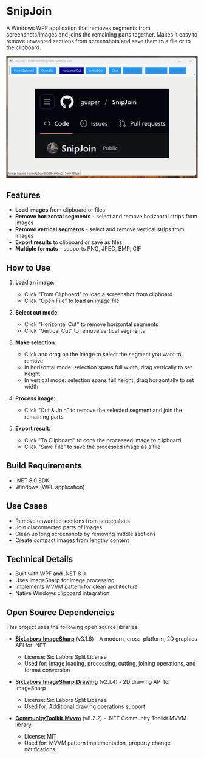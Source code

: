 # SnipJoin

A Windows WPF application that removes segments from screenshots/images and joins the remaining parts together. Makes it easy
to remove unwanted sections from screenshots and save them to a file or to the clipboard.

![SnipJoin Demo](snipjoin-0.1.gif)

## Features

- **Load images** from clipboard or files
- **Remove horizontal segments** - select and remove horizontal strips from images
- **Remove vertical segments** - select and remove vertical strips from images  
- **Export results** to clipboard or save as files
- **Multiple formats** - supports PNG, JPEG, BMP, GIF

## How to Use

1. **Load an image**:
   - Click "From Clipboard" to load a screenshot from clipboard
   - Click "Open File" to load an image file

2. **Select cut mode**:
   - Click "Horizontal Cut" to remove horizontal segments
   - Click "Vertical Cut" to remove vertical segments

3. **Make selection**:
   - Click and drag on the image to select the segment you want to remove
   - In horizontal mode: selection spans full width, drag vertically to set height
   - In vertical mode: selection spans full height, drag horizontally to set width

4. **Process image**:
   - Click "Cut & Join" to remove the selected segment and join the remaining parts

5. **Export result**:
   - Click "To Clipboard" to copy the processed image to clipboard
   - Click "Save File" to save the processed image as a file

## Build Requirements

- .NET 8.0 SDK
- Windows (WPF application)

## Use Cases

- Remove unwanted sections from screenshots
- Join disconnected parts of images
- Clean up long screenshots by removing middle sections
- Create compact images from lengthy content

## Technical Details

- Built with WPF and .NET 8.0
- Uses ImageSharp for image processing
- Implements MVVM pattern for clean architecture
- Native Windows clipboard integration

## Open Source Dependencies

This project uses the following open source libraries:

- **[SixLabors.ImageSharp](https://github.com/SixLabors/ImageSharp)** (v3.1.6) - A modern, cross-platform, 2D graphics API for .NET
  - License: Six Labors Split License
  - Used for: Image loading, processing, cutting, joining operations, and format conversion

- **[SixLabors.ImageSharp.Drawing](https://github.com/SixLabors/ImageSharp.Drawing)** (v2.1.4) - 2D drawing API for ImageSharp
  - License: Six Labors Split License  
  - Used for: Additional drawing operations support

- **[CommunityToolkit.Mvvm](https://github.com/CommunityToolkit/dotnet)** (v8.2.2) - .NET Community Toolkit MVVM library
  - License: MIT
  - Used for: MVVM pattern implementation, property change notifications